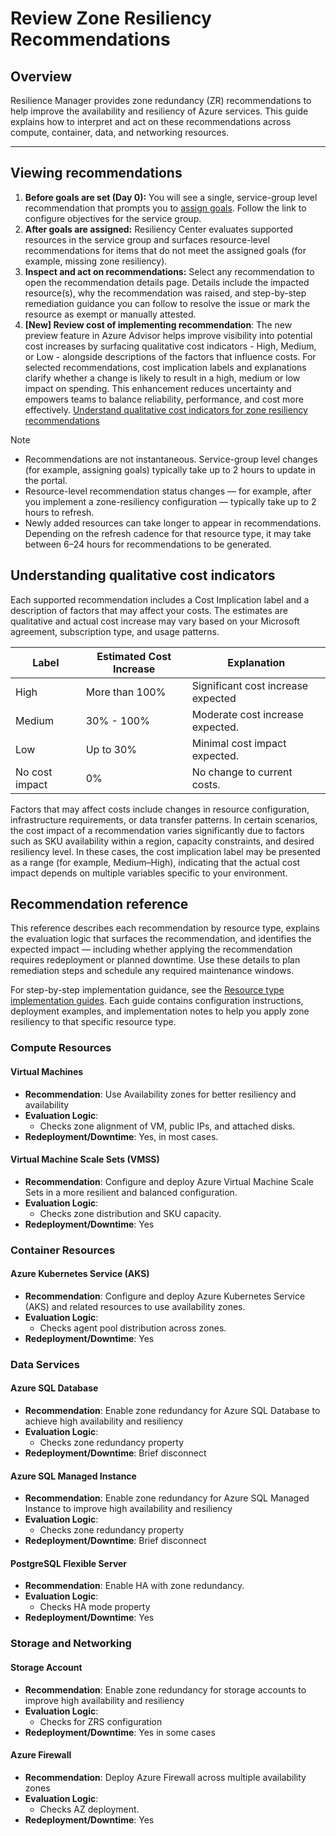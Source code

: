 # Review Zone Resiliency Recommendations

## Overview

Resilience Manager provides zone redundancy (ZR) recommendations to help improve the availability and resiliency of Azure services. This guide explains how to interpret and act on these recommendations across compute, container, data, and networking resources.

---

## Viewing recommendations

1. **Before goals are set (Day 0):** You will see a single, service-group level recommendation that prompts you to [assign goals](AssignGoals.md). Follow the link to configure objectives for the service group.
2. **After goals are assigned:** Resiliency Center evaluates supported resources in the service group and surfaces resource-level recommendations for items that do not meet the assigned goals (for example, missing zone resiliency).
3. **Inspect and act on recommendations:** Select any recommendation to open the recommendation details page. Details include the impacted resource(s), why the recommendation was raised, and step-by-step remediation guidance you can follow to resolve the issue or mark the resource as exempt or manually attested.
4. **[New] Review cost of implementing recommendation**: The new preview feature in Azure Advisor helps improve visibility into potential cost increases by surfacing qualitative cost indicators - High, Medium, or Low - alongside descriptions of the factors that influence costs. For selected recommendations, cost implication labels and explanations clarify whether a change is likely to result in a high, medium or low impact on spending. This enhancement reduces uncertainty and empowers teams to balance reliability, performance, and cost more effectively. [Understand qualitative cost indicators for zone resiliency recommendations](#understanding-qualitative-cost-indicators) 

> [!NOTE]
>
> - Recommendations are not instantaneous. Service-group level changes (for example, assigning goals) typically take up to 2 hours to update in the portal.
> - Resource-level recommendation status changes — for example, after you implement a zone-resiliency configuration — typically take up to 2 hours to refresh.
> - Newly added resources can take longer to appear in recommendations. Depending on the refresh cadence for that resource type, it may take between 6–24 hours for recommendations to be generated.

## Understanding qualitative cost indicators

Each supported recommendation includes a Cost Implication label and a description of factors that may affect your costs. The estimates are qualitative and actual cost increase may vary based on your Microsoft agreement, subscription type, and usage patterns. 


| Label | Estimated Cost Increase | Explanation | 
|-------|-------------------------|-------------|
| High | More than 100% | Significant cost increase expected |
| Medium | 30% - 100% | Moderate cost increase expected.| 
| Low    | Up to 30%  | Minimal cost impact expected.  |
| No cost impact  | 0%  | No change to current costs. |

Factors that may affect costs include changes in resource configuration, infrastructure requirements, or data transfer patterns. In certain scenarios, the cost impact of a recommendation varies significantly due to factors such as SKU availability within a region, capacity constraints, and desired resiliency level. In these cases, the cost implication label may be presented as a range (for example, Medium–High), indicating that the actual cost impact depends on multiple variables specific to your environment. 

## Recommendation reference

This reference describes each recommendation by resource type, explains the evaluation logic that surfaces the recommendation, and identifies the expected impact — including whether applying the recommendation requires redeployment or planned downtime. Use these details to plan remediation steps and schedule any required maintenance windows.

For step-by-step implementation guidance, see the [Resource type implementation guides](./ResourceTypes). Each guide contains configuration instructions, deployment examples, and implementation notes to help you apply zone resiliency to that specific resource type.

### Compute Resources

#### Virtual Machines

- **Recommendation**: Use Availability zones for better resiliency and availability
- **Evaluation Logic**:
  - Checks zone alignment of VM, public IPs, and attached disks.
- **Redeployment/Downtime**: Yes, in most cases.

#### Virtual Machine Scale Sets (VMSS)

- **Recommendation**: Configure and deploy Azure Virtual Machine Scale Sets in a more resilient and balanced configuration.
- **Evaluation Logic**:
  - Checks zone distribution and SKU capacity.
- **Redeployment/Downtime**: Yes

### Container Resources

#### Azure Kubernetes Service (AKS)

- **Recommendation**: Configure and deploy Azure Kubernetes Service (AKS) and related resources to use availability zones.
- **Evaluation Logic**:
  - Checks agent pool distribution across zones.
- **Redeployment/Downtime**: Yes

### Data Services

#### Azure SQL Database

- **Recommendation**: Enable zone redundancy for Azure SQL Database to achieve high availability and resiliency
- **Evaluation Logic**:
  - Checks zone redundancy property
- **Redeployment/Downtime**: Brief disconnect

#### Azure SQL Managed Instance

- **Recommendation**: Enable zone redundancy for Azure SQL Managed Instance to improve high availability and resiliency
- **Evaluation Logic**:
  - Checks zone redundancy property
- **Redeployment/Downtime**: Brief disconnect

#### PostgreSQL Flexible Server

- **Recommendation**: Enable HA with zone redundancy.
- **Evaluation Logic**:
  - Checks HA mode property
- **Redeployment/Downtime**: Yes

### Storage and Networking

#### Storage Account

- **Recommendation**: Enable zone redundancy for storage accounts to improve high availability and resiliency
- **Evaluation Logic**:
  - Checks for ZRS configuration
- **Redeployment/Downtime**: Yes in some cases

#### Azure Firewall

- **Recommendation**: Deploy Azure Firewall across multiple availability zones
- **Evaluation Logic**:
  - Checks AZ deployment.
- **Redeployment/Downtime**: Yes
